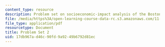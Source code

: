 ```yaml
---
content_type: resource
description: Problem set on socioeconomic-impact analysis of the Boston economy.
file: /media/https%3A/open-learning-course-data-rc.s3.amazonaws.com/11-482j-regional-socioeconomic-impact-analyses-and-modeling-fall-2008/17db967ad46c90fd9a9249b6792d81ec_pset2.pdf
file_type: application/pdf
resourcetype: Document
title: Problem Set 2
uid: 17db967a-d46c-90fd-9a92-49b6792d81ec
---
```

